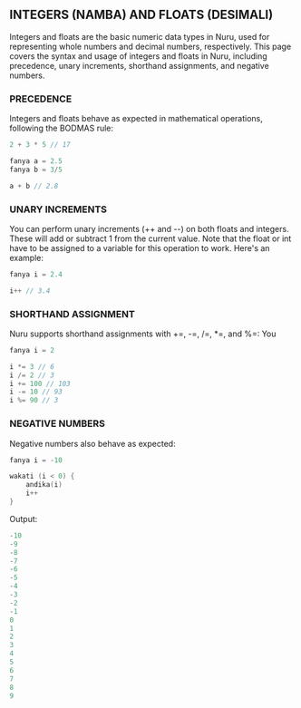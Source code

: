 ## INTEGERS (NAMBA) AND FLOATS (DESIMALI)

Integers and floats are the basic numeric data types in Nuru, used for representing whole numbers and decimal numbers, respectively. This page covers the syntax and usage of integers and floats in Nuru, including precedence, unary increments, shorthand assignments, and negative numbers.

### PRECEDENCE

Integers and floats behave as expected in mathematical operations, following the BODMAS rule:
```go
2 + 3 * 5 // 17

fanya a = 2.5
fanya b = 3/5

a + b // 2.8
```

### UNARY INCREMENTS

You can perform unary increments (++ and --) on both floats and integers. These will add or subtract 1 from the current value. Note that the float or int have to be assigned to a variable for this operation to work. Here's an example:

```go
fanya i = 2.4

i++ // 3.4
```

### SHORTHAND ASSIGNMENT

Nuru supports shorthand assignments with +=, -=, /=, *=, and %=:
You
```go
fanya i = 2

i *= 3 // 6
i /= 2 // 3
i += 100 // 103
i -= 10 // 93
i %= 90 // 3
```

### NEGATIVE NUMBERS

Negative numbers also behave as expected:

```go
fanya i = -10

wakati (i < 0) {
    andika(i)
    i++
}

```
Output:
```s
-10
-9
-8
-7
-6
-5
-4
-3
-2
-1
0
1
2
3
4
5
6
7
8
9 
```
